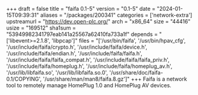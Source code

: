 +++
draft = false
title = "faifa 0.1-5"
version = "0.1-5"
date = "2024-01-15T09:39:31"
aliases = "/packages/200341"
categories = ['network-extra']
upstreamurl = "https://dev.open-plc.org/"
arch = "x86_64"
size = "44416"
usize = "169512"
sha1sum = "53949982341797eab141a25567a62410fa733a1f"
depends = "['libevent>=2.1.8', 'libpcap']"
files = "['/usr/bin/faifa', '/usr/bin/hpav_cfg', '/usr/include/faifa/crypto.h', '/usr/include/faifa/device.h', '/usr/include/faifa/endian.h', '/usr/include/faifa/faifa.h', '/usr/include/faifa/faifa_compat.h', '/usr/include/faifa/faifa_priv.h', '/usr/include/faifa/homeplug.h', '/usr/include/faifa/homeplug_av.h', '/usr/lib/libfaifa.so', '/usr/lib/libfaifa.so.0', '/usr/share/doc/faifa-0.1/COPYING', '/usr/share/man/man8/faifa.8.gz']"
+++
Faifa is a network tool to remotely manage HomePlug 1.0 and HomePlug AV devices.
